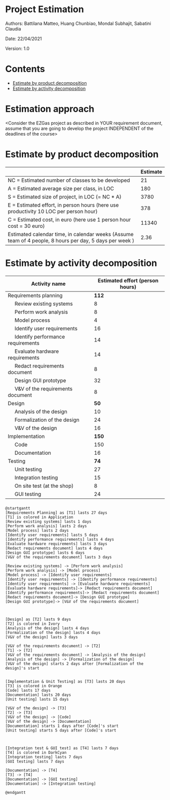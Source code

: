# Project Estimation  
Authors: Battilana Matteo, Huang Chunbiao, Mondal Subhajit, Sabatini Claudia

Date: 22/04/2021

Version: 1.0
# Contents
- [Estimate by product decomposition](#estimate-by-product-decomposition)
- [Estimate by activity decomposition](#estimate-by-activity-decomposition)

# Estimation approach
<Consider the EZGas  project as described in YOUR requirement document, assume that you are going to develop the project INDEPENDENT of the deadlines of the course>
# Estimate by product decomposition
###
|             | Estimate                        |             
| ----------- | ------------------------------- |  
| NC =  Estimated number of classes to be developed   |               21          |             
|  A = Estimated average size per class, in LOC       |           180                 |
| S = Estimated size of project, in LOC (= NC * A) | 3780 |   
| E = Estimated effort, in person hours (here use productivity 10 LOC per person hour)  |                378                     |   
| C = Estimated cost, in euro (here use 1 person hour cost = 30 euro) | 11340 |
| Estimated calendar time, in calendar weeks (Assume team of 4 people, 8 hours per day, 5 days per week ) |               2.36     |               
# Estimate by activity decomposition
###
|         Activity name    | Estimated effort (person hours)   |             
| ----------- | ------------------------------- |
| Requirements planning | **112**|
| &nbsp;&nbsp;&nbsp;&nbsp;&nbsp;Review existing systems | 8 |
| &nbsp;&nbsp;&nbsp;&nbsp;&nbsp;Perform work analysis | 8 |
| &nbsp;&nbsp;&nbsp;&nbsp;&nbsp;Model process | 4 |
| &nbsp;&nbsp;&nbsp;&nbsp;&nbsp;Identify user requirements | 16 |
| &nbsp;&nbsp;&nbsp;&nbsp;&nbsp;Identify performance requirements | 14 |
| &nbsp;&nbsp;&nbsp;&nbsp;&nbsp;Evaluate hardware requirements  | 14 |
| &nbsp;&nbsp;&nbsp;&nbsp;&nbsp;Redact requirements document  | 8 |
| &nbsp;&nbsp;&nbsp;&nbsp;&nbsp;Design GUI prototype  | 32 |
| &nbsp;&nbsp;&nbsp;&nbsp;&nbsp;V&V of the requirements document  | 8 |
| Design | **50** |
| &nbsp;&nbsp;&nbsp;&nbsp;&nbsp;Analysis of the design | 10 |
| &nbsp;&nbsp;&nbsp;&nbsp;&nbsp;Formalization of the design | 24 |
| &nbsp;&nbsp;&nbsp;&nbsp;&nbsp;V&V of the design | 16 |
| Implementation | **150** |
| &nbsp;&nbsp;&nbsp;&nbsp;&nbsp;Code | 150 |
| &nbsp;&nbsp;&nbsp;&nbsp;&nbsp;Documentation | 16 |
| Testing | **74** |
| &nbsp;&nbsp;&nbsp;&nbsp;&nbsp;Unit testing | 27  |
| &nbsp;&nbsp;&nbsp;&nbsp;&nbsp;Integration testing | 15 |
| &nbsp;&nbsp;&nbsp;&nbsp;&nbsp;On site test (at the shop) | 8 |
| &nbsp;&nbsp;&nbsp;&nbsp;&nbsp;GUI testing | 24 |
###

```plantuml
@startgantt
[Requirements Planning] as [T1] lasts 27 days
[T1] is colored in Application
[Review existing systems] lasts 1 days
[Perform work analysis] lasts 2 days
[Model process] lasts 2 days
[Identify user requirements] lasts 5 days
[Identify performance requirements] lasts 4 days
[Evaluate hardware requirements] lasts 3 days
[Redact requirements document] lasts 4 days
[Design GUI prototype] lasts 6 days
[V&V of the requirements document] lasts 3 days

[Review existing systems] -> [Perform work analysis]
[Perform work analysis] -> [Model process]
[Model process] -> [Identify user requirements]
[Identify user requirements] -> [Identify performance requirements]
[Identify user requirements] -> [Evaluate hardware requirements]
[Evaluate hardware requirements]-> [Redact requirements document]
[Identify performance requirements]-> [Redact requirements document]
[Redact requirements document]-> [Design GUI prototype]
[Design GUI prototype]-> [V&V of the requirements document]



[Design] as [T2] lasts 9 days
[T2] is colored in Ivory
[Analysis of the design] lasts 4 days
[Formalization of the design] lasts 4 days
[V&V of the design] lasts 3 days

[V&V of the requirements document] -> [T2]
[T1] -> [T2]
[V&V of the requirements document] -> [Analysis of the design]
[Analysis of the design] -> [Formalization of the design]
[V&V of the design] starts 2 days after [Formalization of the design]'s start


[Implementation & Unit Testing] as [T3] lasts 20 days
[T3] is colored in Orange
[Code] lasts 17 days
[Documentation] lasts 20 days
[Unit testing] lasts 15 days

[V&V of the design] -> [T3]
[T2] -> [T3]
[V&V of the design] -> [Code]
[V&V of the design] -> [Documentation]
[Documentation] starts 1 days after [Code]'s start
[Unit testing] starts 5 days after [Code]'s start



[Integration test & GUI test] as [T4] lasts 7 days
[T4] is colored in DarkCyan
[Integration testing] lasts 7 days
[GUI testing] lasts 7 days

[Documentation] -> [T4]
[T3] -> [T4]
[Documentation] -> [GUI testing]
[Documentation] -> [Integration testing]

@endgantt

```
